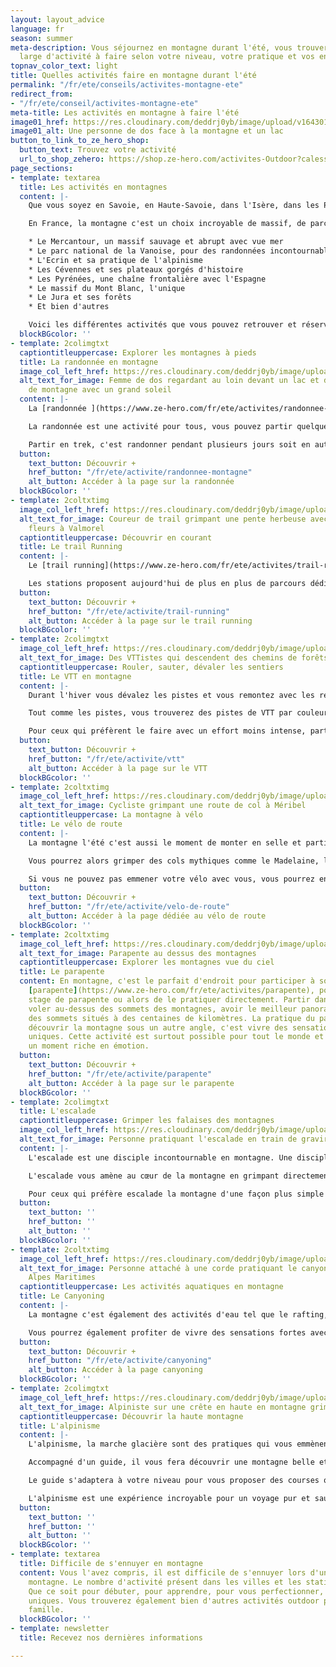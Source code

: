 ```yaml
---
layout: layout_advice
language: fr
season: summer
meta-description: Vous séjournez en montagne durant l'été, vous trouverez un choix
  large d'activité à faire selon votre niveau, votre pratique et vos envies.
topnav_color_text: light
title: Quelles activités faire en montagne durant l'été
permalink: "/fr/ete/conseils/activites-montagne-ete"
redirect_from:
- "/fr/ete/conseil/activites-montagne-ete"
meta-title: Les activités en montagne à faire l'été
image01_href: https://res.cloudinary.com/deddrj0yb/image/upload/v1643015412/website/summer/clemence-bergougnoux-zLIrNgNzPYs-unsplash_tk4orw.jpg
image01_alt: Une personne de dos face à la montagne et un lac
button_to_link_to_ze_hero_shop:
  button_text: Trouvez votre activité
  url_to_shop_zehero: https://shop.ze-hero.com/activites-Outdoor?calessonstype=all&catypegenderlistsummer=all&calessonsactivitytype=all&start-date=
page_sections:
- template: textarea
  title: Les activités en montagnes
  content: |-
    Que vous soyez en Savoie, en Haute-Savoie, dans l'Isère, dans les Pyrénées, dans les Cévennes, le Jura ou les Vosges, la montagne est un lieu où la pratique d'activité outdoor est incroyable. La montagne est un terrain de jeu unique, dans des panoramas d'exception. Chaque lieu n'offre pas forcément les mêmes activités, le même environnement, mais vous trouverez un choix varié d'activité à faire seul, entre amis, en couple ou en famille. La montagne, c'est un lieu parfait pour tous les sportifs, ceux qui souhaitent un séjour de calme et de méditation, de découverte et de recherche, de connexion à la nature, pour les familles. C'est surtout un choix incroyable d'activité qui vous fera découvrir des pratiques, des lieux, de nouvelles sensations pour des moments de partage.

    En France, la montagne c'est un choix incroyable de massif, de parc national et régional. Ce sont également des stations très actives été comme hiver, offrant des infrastructures idéales pour vos séjours estivaux. Découvrez par exemple :

    * Le Mercantour, un massif sauvage et abrupt avec vue mer
    * Le parc national de la Vanoise, pour des randonnées incontournables
    * L'Ecrin et sa pratique de l'alpinisme
    * Les Cévennes et ses plateaux gorgés d'histoire
    * Les Pyrénées, une chaîne frontalière avec l'Espagne
    * Le massif du Mont Blanc, l'unique
    * Le Jura et ses forêts
    * Et bien d'autres

    Voici les différentes activités que vous pouvez retrouver et réserver en montagne.
  blockBGcolor: ''
- template: 2colimgtxt
  captiontitleuppercase: Explorer les montagnes à pieds
  title: La randonnée en montagne
  image_col_left_href: https://res.cloudinary.com/deddrj0yb/image/upload/v1646229760/website/summer/ben-o-bro-TgpWr5YI7Ls-unsplash_zfizwh.jpg
  alt_text_for_image: Femme de dos regardant au loin devant un lac et des sommets
    de montagne avec un grand soleil
  content: |-
    La [randonnée ](https://www.ze-hero.com/fr/ete/activites/randonnee-montagne)est l'activité phare en montagne. Partir quelques heures, une journée ou même en trek sur plusieurs jours, c'est pénétrer dans l'immensité de cette nature sauvage et incroyable. L'été on y découvre énormément de chemins balisés en jaune (PR), en rouge et blanc (GR) et jaune et rouge (GR de pays) ainsi que d'autre petits sentiers (pas toujours balisés). Les stations ou villes mettent à disposition des listes de randonnées balisées à faire en fonction des niveaux et des envies. Réserver un accompagnateur de moyenne montagne permet également de partir sur des randonnées et d'avoir plus de connaissances et de notions sur la montagne, la faune, la flore et tout ce qui la compose.

    La randonnée est une activité pour tous, vous pouvez partir quelques heures avec vos enfants vers des lacs, des petits refuges afin d'y boire une grenadine, à la découverte des marmottes... Mais c'est aussi pour les plus sportifs, un moyen d'aller découvrir des sommets, de gravir des cols, des passages techniques et découvrir, loin de la station, des espaces protégés et préserver de l'activité humaine. C'est aller à la recherche du faune sauvage et d'une flore aux milles éclats qui pousse dans des endroits que vous n'aurez jamais soupçonnés.

    Partir en trek, c'est randonner pendant plusieurs jours soit en autonomie complète soit en semi-autonomie et s'arrêter dormir dans des refuges gardés. C'est un moyen incroyable de plonger plusieurs jours dans cette nature, de se vider la tête, et de partager des moments riches en émotions.
  button:
    text_button: Découvrir +
    href_button: "/fr/ete/activite/randonnee-montagne"
    alt_button: Accéder à la page sur la randonnée
  blockBGcolor: ''
- template: 2coltxtimg
  image_col_left_href: https://res.cloudinary.com/deddrj0yb/image/upload/v1639734240/website/blog/Valmorel%20-%20Nice/IMG-20200707-WA0014_d4zlv9.jpg
  alt_text_for_image: Coureur de trail grimpant une pente herbeuse avec beaucoup de
    fleurs à Valmorel
  captiontitleuppercase: Découvrir en courant
  title: Le trail Running
  content: |-
    Le [trail running](https://www.ze-hero.com/fr/ete/activites/trail-running) est une activité et une discipline pratiquée par énormément de personnes aujourd'hui. En plus d'être un sport de compétition, c'est surtout une activité qui permet de courir en montagne, d'aller plus vite et plus loin, de jouer avec le terrain. Courir c'est se vider la tête, se dépenser, découvrir des lieux, c'est partir loin et vivre des moments intenses.

    Les stations proposent aujourd'hui de plus en plus de parcours dédiés au trail et balisés avec différents niveaux. Mais les parcours sont également tous les sentiers de montagne qui permettent aux coureurs de partir avec des sacs légers et réaliser de longues sorties. Que ce soit seul ou en groupe, le trail est un moment riche en émotions par le partage avec la nature et/ou avec le groupe. Découvrez le trail avec un accompagnateur qui vous amènera dans des lieux uniques et vous expliquera comment bien courir en montée, en descente et comment bien s'alimenter et s'hydrater.
  button:
    text_button: Découvrir +
    href_button: "/fr/ete/activite/trail-running"
    alt_button: Accéder à la page sur le trail running
  blockBGcolor: ''
- template: 2colimgtxt
  image_col_left_href: https://res.cloudinary.com/deddrj0yb/image/upload/v1642592264/website/summer/tim-foster-qrIy8dBzCVU-unsplash_t0p4kh.jpg
  alt_text_for_image: Des VTTistes qui descendent des chemins de forêts en VTT
  captiontitleuppercase: Rouler, sauter, dévaler les sentiers
  title: Le VTT en montagne
  content: |-
    Durant l'hiver vous dévalez les pistes et vous remontez avec les remontés mécaniques. Durant l'été vous pourrez également prendre les télésièges et télécabines et dévaler les pistes en [VTT](https://www.ze-hero.com/fr/ete/activites/vtt). Toutes les stations n'offrent pas les mêmes infrastructures pour la pratique du vélo tout-terrain. Mais vous pourrez pratiquer le VTT de descente (DH), l'enduro, des parcs freestyles et des randonnées. Le VTT va s'offrir à tout le monde car vous pourrez être encadré par un moniteur qui vous expliquera comment bien rouler et pratiquer le VTT dans les sentiers en descentes.

    Tout comme les pistes, vous trouverez des pistes de VTT par couleurs qui vont indiquer la difficulté de la descente. Vous pourrez partir explorer la montagne à vélo tout en faisant le plein de sensation forte à la descente.

    Pour ceux qui préfèrent le faire avec un effort moins intense, partez avec un VTT électrique et profiter de l'assistance électrique pour grimper les côtes plus aisément. Cela permet d'ouvrir et de permettre la pratique du VTT à plus de personne.
  button:
    text_button: Découvrir +
    href_button: "/fr/ete/activite/vtt"
    alt_button: Accéder à la page sur le VTT
  blockBGcolor: ''
- template: 2coltxtimg
  image_col_left_href: https://res.cloudinary.com/deddrj0yb/image/upload/v1643987031/website/V%C3%A9lo/51384836504_bff6429438_k_mkw8t9.jpg
  alt_text_for_image: Cycliste grimpant une route de col à Méribel
  captiontitleuppercase: La montagne à vélo
  title: Le vélo de route
  content: |-
    La montagne l'été c'est aussi le moment de monter en selle et partir à l'assaut des cols. Le [vélo de route](https://www.ze-hero.com/fr/ete/activites/velo-de-route) vous permet de découvrir la montagne par ses petites routes, ses cols, en traversant des villages et en passant par des altitudes parfois hautes. C'est une activité idéale pour partager un moment en groupe, dans un effort et de découvrir des lieux et des paysages.

    Vous pourrez alors grimper des cols mythiques comme le Madelaine, la Loze, le Galibier, le Télégraphe, la Bonette et bien d'autres.

    Si vous ne pouvez pas emmener votre vélo avec vous, vous pourrez en louer directement dans les magasins de location en montagne.
  button:
    text_button: Découvrir +
    href_button: "/fr/ete/activite/velo-de-route"
    alt_button: Accéder à la page dédiée au vélo de route
  blockBGcolor: ''
- template: 2coltxtimg
  image_col_left_href: https://res.cloudinary.com/deddrj0yb/image/upload/v1643010436/website/summer/pablo-heimplatz-R4679uf28lY-unsplash_ysyjkx.jpg
  alt_text_for_image: Parapente au dessus des montagnes
  captiontitleuppercase: Explorer les montagnes vue du ciel
  title: Le parapente
  content: En montagne, c'est le parfait d'endroit pour participer à son 1er vol de
    [parapente](https://www.ze-hero.com/fr/ete/activites/parapente), pour faire son
    stage de parapente ou alors de le pratiquer directement. Partir dans les airs,
    voler au-dessus des sommets des montagnes, avoir le meilleur panorama et voir
    des sommets situés à des centaines de kilomètres. La pratique du parapente, c'est
    découvrir la montagne sous un autre angle, c'est vivre des sensations fortes et
    uniques. Cette activité est surtout possible pour tout le monde et permet de vivre
    un moment riche en émotion.
  button:
    text_button: Découvrir +
    href_button: "/fr/ete/activite/parapente"
    alt_button: Accéder à la page sur le parapente
  blockBGcolor: ''
- template: 2colimgtxt
  title: L'escalade
  captiontitleuppercase: Grimper les falaises des montagnes
  image_col_left_href: https://res.cloudinary.com/deddrj0yb/image/upload/v1646234011/website/summer/patrick-hendry-_JjBZdLFQiM-unsplash_w58ivp.jpg
  alt_text_for_image: Personne pratiquant l'escalade en train de gravir un face
  content: |-
    L'escalade est une disciple incontournable en montagne. Une discipline physique, mentale mais également très connecté avec l'environnement. Elle demande déjà certaines connaissances importantes via le matériel, la sécurité, l'assurage et ensuite de technique. Si vous être débutant, un guide vous accompagnera afin de vous apprendre toutes les différentes facettes de l'escalade en falaise.

    L'escalade vous amène au cœur de la montagne en grimpant directement sur ses parois. C'est vivre des moments forts, en escaladant ses voies pour atteindre des sommets. C'est une discipline et une activité qui se partage. Chacun motive l'autre afin de réussir. Elle permet souvent de marcher en montagne avant de grimper sur les différentes voies.

    Pour ceux qui préfère escalade la montagne d'une façon plus simple mais parfois plus vertigineux, vous pourrez pratiquer la via ferrata. Beaucoup de lieux en montagne proposent des parcours variés de via ferrata. Vous pouvez louer directement votre matériel dans des magasins ou venir avec le vôtre. Une activité plus facile d'accès et ouverte à plus de personne.
  button:
    text_button: ''
    href_button: ''
    alt_button: ''
  blockBGcolor: ''
- template: 2coltxtimg
  image_col_left_href: https://res.cloudinary.com/deddrj0yb/image/upload/v1643730311/website/Canyoning%2006/IMG_6342_nrdlmr.jpg
  alt_text_for_image: Personne attaché à une corde pratiquant le canyoning dans les
    Alpes Maritimes
  captiontitleuppercase: Les activités aquatiques en montagne
  title: Le Canyoning
  content: |-
    La montagne c'est également des activités d'eau tel que le rafting, l'hydrospeed, le [canoë ](https://www.ze-hero.com/fr/ete/activites/kayak)et bien sûr le [canyoning](https://www.ze-hero.com/fr/ete/activites/canyoning). Le canyoning, c'est la pratique où vous découvrir des lieux que vous n'aurez jamais pu accéder. C'est découvrir la force de la nature, explorer les rivières et les cours d'eau des montagnes. C'est vivres des sensations fortes avec les sauts, les toboggans, les descentes en rappels, la marche aquatique. C'est profiter de lieux magnifiques, des roches sculpter par l'eau et le temps, offrant des formes uniques. Le canyoning est une activité pour tous, à partager en groupe. Vous trouverez différents niveaux et donc différents parcours proposer. C'est un bon moyen également de se rafraîchir durant l'été. Vous pouvez soit louer tout votre matériel de canyoning directement dans des magasins, soit lors de votre réservation d'activité, l'avoir directement avec le moniteur de canyoning.

    Vous pourrez également profiter de vivre des sensations fortes avec le rafting et l'hydrospeed.
  button:
    text_button: Découvrir +
    href_button: "/fr/ete/activite/canyoning"
    alt_button: Accéder à la page canyoning
  blockBGcolor: ''
- template: 2colimgtxt
  image_col_left_href: https://res.cloudinary.com/deddrj0yb/image/upload/v1646233990/website/summer/sylvain-mauroux-BN3pSWB95jw-unsplash_mtqpau.jpg
  alt_text_for_image: Alpiniste sur une crête en haute en montagne grimpant
  captiontitleuppercase: Découvrir la haute montagne
  title: L'alpinisme
  content: |-
    L'alpinisme, la marche glacière sont des pratiques qui vous emmènent en haut des cimes. Découvrez la montagne comme vous l'avez jamais vue.

    Accompagné d'un guide, il vous fera découvrir une montagne belle et hostile, la magie de l'alpinisme. Partez réaliser des courses longues, en grimpant les falaises, en longeant des crêtes, en marchant avec crampons et piolets. Une activité physique, sensationnel et unique.

    Le guide s'adaptera à votre niveau pour vous proposer des courses qui vous conviennent. C'est également une discipline qui demande tout de même un certain niveau physique et donc une bonne préparation. Les parcours peuvent être techniques et l'altitude ajoute une difficulté.

    L'alpinisme est une expérience incroyable pour un voyage pur et sauvage dans les montagnes que vous n'oublierez jamais.
  button:
    text_button: ''
    href_button: ''
    alt_button: ''
  blockBGcolor: ''
- template: textarea
  title: Difficile de s'ennuyer en montagne
  content: Vous l'avez compris, il est difficile de s'ennuyer lors d'un séjour en
    montagne. Le nombre d'activité présent dans les villes et les stations sont conséquents.
    Que ce soit pour débuter, pour apprendre, pour vous perfectionner, vivez des expériences
    uniques. Vous trouverez également bien d'autres activités outdoor pour toute la
    famille.
  blockBGcolor: ''
- template: newsletter
  title: Recevez nos dernières informations

---
```

